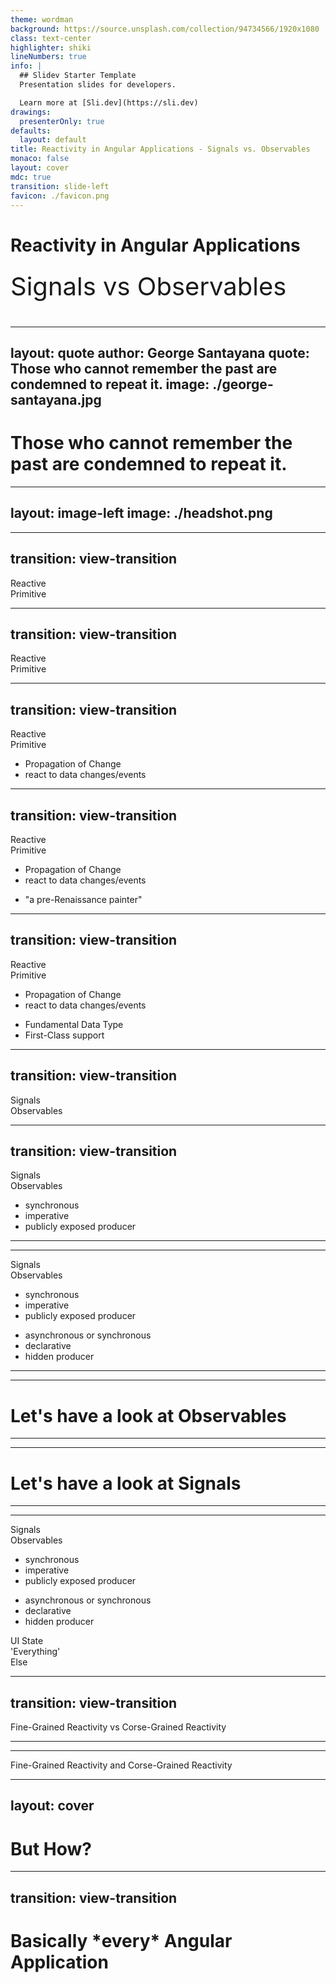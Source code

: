 ```yaml
---
theme: wordman
background: https://source.unsplash.com/collection/94734566/1920x1080
class: text-center
highlighter: shiki
lineNumbers: true
info: |
  ## Slidev Starter Template
  Presentation slides for developers.

  Learn more at [Sli.dev](https://sli.dev)
drawings:
  presenterOnly: true
defaults:
  layout: default
title: Reactivity in Angular Applications - Signals vs. Observables
monaco: false
layout: cover
mdc: true
transition: slide-left
favicon: ./favicon.png
---
```


# Reactivity in Angular Applications
Signals vs Observables

<style>
p {
  margin-top: 1.5rem !important;
  font-size: 2.5rem;
}
</style>

---
layout: quote
author: George Santayana
quote: Those who cannot remember the past are condemned to repeat it.
image: ./george-santayana.jpg
---

# Those who cannot remember the past are condemned to repeat it.

---
layout: image-left
image: ./headshot.png
---
<div class='flex items-center h-full'>
  <div class="grid grid-cols-2 gap-4">
    <card title='Developer Advocate' imagePath='jbLogo.png' imageAlt='JetBrains Logo'></card>
    <card title='Core Team Member' imagePath='rxLogo.png' imageAlt='RxJS Logo'></card>
    <card title='GDE' imagePath='angularLogo.png' imageAlt='Angular Logo'></card>
    <card title='Host' imagePath='podcastLogo.png' imageAlt='Angular Plus Show Podcast Logo'></card>
  </div>
</div>

---
transition: view-transition
---

<div class='flex w-full h-full items-center justify-center'>
  <div class='text-6xl pr-1' style='view-transition-name: left'> Reactive </div>
  <div class='text-6xl pl-1' style='view-transition-name: right'> Primitive </div>
</div>


---
transition: view-transition
---
<div class='flex flex-col h-full'>
  <div class='flex w-full items-center justify-around'>
    <div class='text-4xl pr-1' style='view-transition-name: left'> Reactive </div>
    <div class='text-4xl pl-1' style='view-transition-name: right'> Primitive </div>
  </div>
  
  <div class='flex w-full items-center justify-around flex-1'>
    <div style='view-transition-name: left-text'></div>
    <div  style='view-transition-name: right-text'></div>
  </div>
</div>

---
transition: view-transition
---
<div class='flex flex-col h-full'>
  <div class='flex w-full items-center justify-around'>
    <div class='text-4xl pr-1' style='view-transition-name: left'> Reactive </div>
    <div class='text-4xl pl-1 text-gray-600' style='view-transition-name: right'> Primitive </div>
  </div>

  <div class='flex w-full items-center justify-around flex-1'>
    <div style='view-transition-name: left-text' class='flex-1'>
      <ul>
        <li>Propagation of Change</li>
        <li>react to data changes/events</li>
      </ul>
    </div>
    <div  style='view-transition-name: right-text' class='flex-1'></div>
  </div>
</div>

---
transition: view-transition
---
<div class='flex flex-col h-full'>
  <div class='flex w-full items-center justify-around'>
    <div class='text-4xl pr-1 text-gray-600' style='view-transition-name: left'> Reactive </div>
    <div class='text-4xl pl-1' style='view-transition-name: right'> Primitive </div>
  </div>

  <div class='flex w-full items-center justify-around flex-1'>
    <div style='view-transition-name: left-text' class='text-gray-600 flex-1'>
      <ul>
        <li>Propagation of Change</li>
        <li>react to data changes/events</li>
      </ul>
    </div>
    <div  style='view-transition-name: right-text' class='flex-1'>
      <ul>
        <li>"a pre-Renaissance painter"</li>
      </ul>
    </div>
  </div>
</div>

---
transition: view-transition
---
<div class='flex flex-col h-full'>
  <div class='flex w-full items-center justify-around'>
    <div class='text-4xl pr-1 text-gray-600' style='view-transition-name: left'> Reactive </div>
    <div class='text-4xl pl-1' style='view-transition-name: right'> Primitive </div>
  </div>

  <div class='flex w-full items-center justify-around flex-1'>
    <div style='view-transition-name: left-text' class='text-gray-600 flex-1'>
      <ul>
        <li>Propagation of Change</li>
        <li>react to data changes/events</li>
      </ul>
    </div>
    <div  style='view-transition-name: right-text' class='flex-1'>
      <ul>
        <li>Fundamental Data Type</li>
        <li>First-Class support</li>
      </ul>
    </div>
  </div>
</div>


---
transition: view-transition
---
<div class='flex flex-col h-full'>
  <div class='flex w-full items-center justify-around'>
    <div class='text-4xl pr-1' style='view-transition-name: left'> Signals </div>
    <div class='text-4xl pl-1' style='view-transition-name: right'> Observables </div>
  </div>

  <div class='flex w-full items-center justify-around flex-1'>
    <div style='view-transition-name: left-text' class='flex-1'>
    </div>
    <div style='view-transition-name: right-text' class='flex-1'></div>
  </div>
</div>

---
transition: view-transition
---
<div class='flex flex-col h-full'>
  <div class='flex w-full items-center justify-around'>
    <div class='text-4xl pr-1' style='view-transition-name: left'> Signals </div>
    <div class='text-4xl pl-1 text-gray-600' style='view-transition-name: right'> Observables </div>
  </div>

  <div class='flex w-full items-center justify-around flex-1'>
    <div style='view-transition-name: left-text' class='flex-1'>
      <ul>
        <li>synchronous</li>
        <li>imperative</li>
        <li>publicly exposed producer</li>
      </ul>
    </div>
    <div style='view-transition-name: right-text' class='flex-1'></div>
  </div>
</div>

---
---
<div class='flex flex-col h-full'>
  <div class='flex w-full items-center justify-around'>
    <div class='text-4xl pr-1 text-gray-600' style='view-transition-name: left'> Signals </div>
    <div class='text-4xl pl-1' style='view-transition-name: right'> Observables </div>
  </div>

  <div class='flex w-full items-center justify-around flex-1'>
    <div style='view-transition-name: left-text' class='flex-1 text-gray-600'>
      <ul>
        <li>synchronous</li>
        <li>imperative</li>
        <li>publicly exposed producer</li>
      </ul>
    </div>
    <div style='view-transition-name: right-text' class='flex-1'>
      <ul>
        <li>asynchronous or synchronous</li>
        <li>declarative</li>
        <li>hidden producer</li>
      </ul>
    </div>
  </div>
</div>

---
---

# Let's have a look at Observables

---
---

# Let's have a look at Signals

---
---

<div class='flex flex-col h-full'>
  <div class='flex w-full items-center justify-around'>
    <div class='text-4xl pr-1' style='view-transition-name: left'> Signals </div>
    <div class='text-4xl pl-1' style='view-transition-name: right'> Observables </div>
  </div>
  <div class='flex w-full items-center justify-around flex-1'>
    <div style='view-transition-name: left-text' class='flex-1'>
      <ul class="list">
        <li class="list-item">synchronous</li>
        <li class="list-item">imperative</li>
        <li class="list-item">publicly exposed producer</li>
      </ul>
    </div>
    <div style='view-transition-name: right-text' class='flex-1'>
      <ul class="list">
        <li class="list-item">asynchronous or synchronous</li>
        <li class="list-item">declarative</li>
        <li class="list-item">hidden producer</li>
      </ul>
    </div>
  </div>
</div>
<div class='absolute w-full h-full' style='top: 45%'>
  <div class='flex w-full items-center justify-around flex-1'>
    <div v-motion :initial="{ opacity: 0, rotate: '0deg' }" :enter="{ opacity: 1,  rotate: '-45deg' }" class='text-6xl font-bold text-red-600 rotate-315'>UI State</div>
    <div v-motion :initial="{ opacity: 0, rotate: '0deg' }" :enter="{ opacity: 1,  rotate: '-45deg' }" class='text-6xl font-bold text-red-600 rotate-315 text-center'>
        <span>'Everything'</span><br><span>Else</span></div>
  </div>
</div>


---
transition: view-transition
---

<div class='flex w-full h-full items-center justify-around flex-col'>
  <span class='text-4xl'>Fine-Grained Reactivity</span>
  <span class='text-2xl text-gray-400' style='view-transition-name: conjunction'>vs</span>
  <span class='text-4xl'>Corse-Grained Reactivity</span>
</div>

---
---

<div class='flex w-full h-full items-center justify-around flex-col'>
  <span class='text-4xl'>Fine-Grained Reactivity</span>
  <span class='text-2xl text-gray-400' style='view-transition-name: conjunction'>and</span>
  <span class='text-4xl'>Corse-Grained Reactivity</span>
</div>

---
layout: cover
---
# But How?

---
transition: view-transition
---

<h1>Basically *every* Angular Application</h1>
<div class="flex flex-col items-center justify-center" style="height: calc(100% - 80px); view-transition-name='state-container'">
</div>

<style>
.bar {
    background: white;
    color: black
}
</style>

---
transition: view-transition
---

<h1 style="view-transition-name:'headline'">Basically *every* Angular Application</h1>
<div class="flex flex-col items-center justify-center" style="height: calc(100% - 80px); view-transition-name:'state-container'">
    <div class="w-full h-5 flex items-center mb-1 justify-center bar p-6 rounded-md">State</div>
    <div class="w-full h-5 flex items-center m-1 justify-center bar p-6 rounded-md">Abstraction</div>
    <div class="w-full h-5 flex items-center m-1 justify-center bar p-6 rounded-md">UI</div>
</div>

<style>
.bar {
    background: white;
    color: black
}
</style>

---
transition: view-transition
---

<h1 style="view-transition-name:'headline'">Signals?</h1>
<div class="flex flex-col items-center justify-center" style="height: calc(100% - 80px); view-transition-name:'state-container'">
    <div class="w-full h-5 flex items-center mb-1 justify-center bar p-6 rounded-md" style="view-transition-name:'bar-1'">State</div>
    <div class="w-full h-5 flex items-center m-1 justify-center bar p-6 rounded-md" style="view-transition-name:'bar-2'">Abstraction</div>
    <div class="w-full h-5 flex items-center m-1 justify-center bar p-6 rounded-md" style="view-transition-name:'bar-3'">UI</div>
</div>

<style>
.bar {
    background: white;
    color: black
}
</style>

---
transition: view-transition
---

<h1 style="view-transition-name:'headline'">Signals?</h1>
<div class="flex flex-col items-center justify-center" style="height: calc(100% - 80px); view-transition-name:'state-container'">
    <div class="w-full h-5 flex items-center mb-1 justify-center bar p-6 rounded-md" style="view-transition-name:'bar-1'">State</div>
    <div class="w-full h-5 flex items-center m-1 justify-center bar p-6 rounded-md bar-active" style="view-transition-name:'bar-2'">Abstraction</div>
    <div class="w-full h-5 flex items-center m-1 justify-center bar p-6 rounded-md bar-active" style="view-transition-name:'bar-3'">UI</div>
</div>

<style>
.bar {
    background: white;
    color: black
}

.bar-active {
    background: var(--onu-colors-cyan400);
    color: white
}
</style>

---
---

<h1 style="view-transition-name:'headline'">Observables?</h1>
<div class="flex flex-col items-center justify-center" style="height: calc(100% - 80px); view-transition-name:'state-container'">
    <div class="w-full h-5 flex items-center mb-1 justify-center bar p-6 rounded-md bar-active" style="view-transition-name:'bar-1'">State</div>
    <div class="w-full h-5 flex items-center m-1 justify-center bar p-6 rounded-md bar-active" style="view-transition-name:'bar-2'">Abstraction</div>
    <div class="w-full h-5 flex items-center m-1 justify-center bar p-6 rounded-md" style="view-transition-name:'bar-3'">UI</div>
</div>

<style>
.bar {
    background: white;
    color: black
}

.bar-active {
    background: var(--onu-colors-pink700);
    color: white
}
</style>

---
layout: image
image: ./inception-deeper.gif
backgroundSize: inherit

---


---
---

````md magic-move

```angular-ts

Component({

  standalone: true,

  template:`<div *ngIf="someCondition">

     <div *ngFor="let item of source$ | async"></div>

  </div>`,

})

export class FooComponent {

  source$ = inject(Service).someMethod();

}

```


```angular-ts

@Component({

  standalone: true,

  template:`{{ counter() }}`,

})

export class FooComponent {

  counter$ = interval(1000);

  counter = toSignal(this.counter$, { initialValue: 0 });

}

```

````

---
---

# Thanks for Listening 🙏

<div class="flex w-full items-center justify-center">
    <a href="https://wordman.dev/talk/2024/ngconf">
        <qrcode value="https://wordman.dev/talk/2024/ngconf" class="mb-2 mt-2"> </qrcode>
        <span>https://wordman.dev/talk/2024/ngconf</span>
    </a>
</div>


